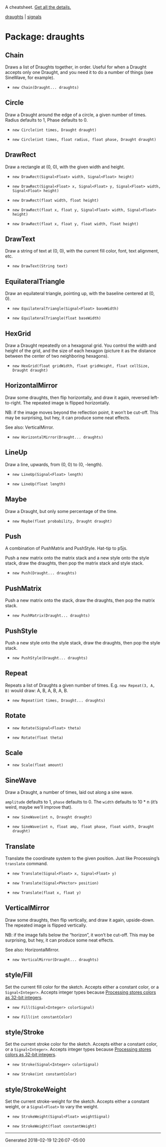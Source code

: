 A cheatsheet.
[Get all the details.](https://github.com/danbernier/draughts)

[draughts](draughts) | [signals](signals)

# Package: draughts


## Chain


<p>Draws a list of Draughts together, in order. Useful for when a Draught
accepts only one Draught, and you need it to do a number of things (see
SineWave, for example).</p>



* `new Chain(Draught... draughts)`


## Circle


<p>Draw a Draught around the edge of a circle, a given number of times. Radius
defaults to 1, Phase defaults to 0.</p>



* `new Circle(int times, Draught draught)`

* `new Circle(int times, float radius, float phase, Draught draught)`


## DrawRect


<p>Draw a rectangle at (0, 0), with the given width and height.</p>



* `new DrawRect(Signal<Float> width, Signal<Float> height)`

* `new DrawRect(Signal<Float> x, Signal<Float> y, Signal<Float> width, Signal<Float> height)`

* `new DrawRect(float width, float height)`

* `new DrawRect(float x, float y, Signal<Float> width, Signal<Float> height)`

* `new DrawRect(float x, float y, float width, float height)`


## DrawText


<p>Draw a string of text at (0, 0), with the current fill color, font, text
alignment, etc.</p>



* `new DrawText(String text)`


## EquilateralTriangle


<p>Draw an equilateral triangle, pointing up, with the baseline centered at (0,
0).</p>



* `new EquilateralTriangle(Signal<Float> baseWidth)`

* `new EquilateralTriangle(float baseWidth)`


## HexGrid


<p>Draw a Draught repeatedly on a hexagonal grid. You control the width and
height of the grid, and the size of each hexagon (picture it as the distance
between the center of two neighboring hexagons).</p>



* `new HexGrid(float gridWidth, float gridHeight, float cellSize, Draught draught)`


## HorizontalMirror


<p>Draw some draughts, then flip horizontally, and draw it again, reversed
left-to-right. The repeated image is flipped horizontally.</p>

<p>NB: if the image moves beyond the reflection point, it won’t be cut-off.
This may be surprising, but hey, it can produce some neat effects.</p>

<p>See also: VerticalMirror.</p>



* `new HorizontalMirror(Draught... draughts)`


## LineUp


<p>Draw a line, upwards, from (0, 0) to (0, -length).</p>



* `new LineUp(Signal<Float> length)`

* `new LineUp(float length)`


## Maybe


<p>Draw a Draught, but only some percentage of the time.</p>



* `new Maybe(float probability, Draught draught)`


## Push


<p>A combination of PushMatrix and PushStyle. Hat-tip to p5js.</p>

<p>Push a new matrix onto the matrix stack and a new style onto the style
stack, draw the draughts, then pop the matrix stack and style stack.</p>



* `new Push(Draught... draughts)`


## PushMatrix


<p>Push a new matrix onto the stack, draw the draughts, then pop the matrix
stack.</p>



* `new PushMatrix(Draught... draughts)`


## PushStyle


<p>Push a new style onto the style stack, draw the draughts, then pop the
style stack.</p>



* `new PushStyle(Draught... draughts)`


## Repeat


<p>Repeats a list of Draughts a given number of times. E.g. <code>new Repeat(3, A,
B)</code> would draw: A, B, A, B, A, B.</p>



* `new Repeat(int times, Draught... draughts)`


## Rotate





* `new Rotate(Signal<Float> theta)`

* `new Rotate(float theta)`


## Scale





* `new Scale(float amount)`


## SineWave


<p>Draw a Draught, a number of times, laid out along a sine wave.</p>

<p><code>amplitude</code> defaults to 1, <code>phase</code> defaults to 0. The <code>width</code> defaults to 10
* n (it’s weird, maybe we’ll improve that).</p>



* `new SineWave(int n, Draught draught)`

* `new SineWave(int n, float amp, float phase, float width, Draught draught)`


## Translate


<p>Translate the coordinate system to the given position. Just like
Processing’s <code>translate</code> command.</p>



* `new Translate(Signal<Float> x, Signal<Float> y)`

* `new Translate(Signal<PVector> position)`

* `new Translate(float x, float y)`


## VerticalMirror


<p>Draw some draughts, then flip vertically, and draw it again, upside-down.
The repeated image is flipped vertically.</p>

<p>NB: if the image falls below the “horizon”, it won’t be cut-off. This may be
surprising, but hey, it can produce some neat effects.</p>

<p>See also: HorizontalMirror.</p>



* `new VerticalMirror(Draught... draughts)`


## style/Fill


<p>Set the current fill color for the sketch. Accepts either a constant color,
or a <code>Signal&lt;Integer&gt;</code>. Accepts integer types because <a href="https://processing.org/reference/color_datatype.html">Processing stores
colors as 32-bit
integers</a>.</p>



* `new Fill(Signal<Integer> colorSignal)`

* `new Fill(int constantColor)`


## style/Stroke


<p>Set the current stroke color for the sketch. Accepts either a constant
color, or a <code>Signal&lt;Integer&gt;</code>. Accepts integer types because <a href="https://processing.org/reference/color_datatype.html">Processing
stores colors as 32-bit
integers</a>.</p>



* `new Stroke(Signal<Integer> colorSignal)`

* `new Stroke(int constantColor)`


## style/StrokeWeight


<p>Set the current stroke-weight for the sketch. Accepts either a constant
weight, or a <code>Signal&lt;Float&gt;</code> to vary the weight.</p>



* `new StrokeWeight(Signal<Float> weightSignal)`

* `new StrokeWeight(float constantWeight)`



---------------

Generated 2018-02-19 12:26:07 -05:00
